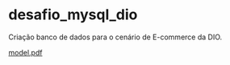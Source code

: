 # desafio_mysql_dio
Criação banco de dados para o cenário de E-commerce da DIO.


[model.pdf](https://github.com/OnedevMaster/desafio_mysql_dio/files/12704070/model.pdf)
